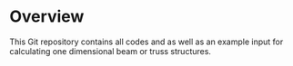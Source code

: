 # Overview

This Git repository contains all codes and as well as an example input for calculating one dimensional beam or truss structures.
